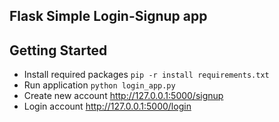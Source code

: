 ## Flask Simple Login-Signup app 

## Getting Started

- Install required packages `pip -r install requirements.txt`
- Run application `python login_app.py`
- Create new account  http://127.0.0.1:5000/signup
- Login account  http://127.0.0.1:5000/login
